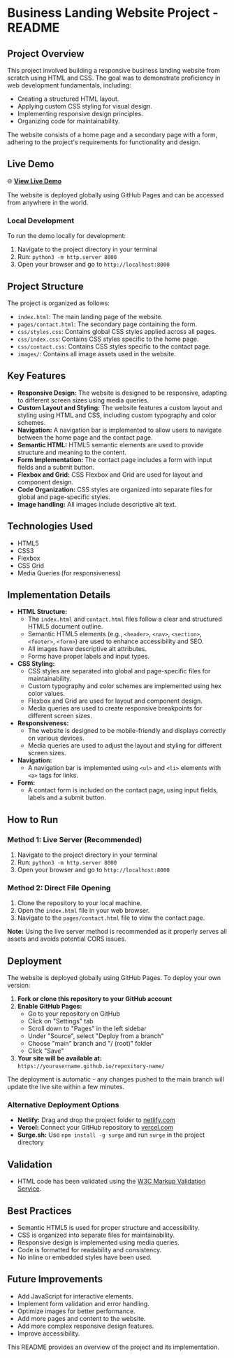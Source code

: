 # Business Landing Website Project - README

## Project Overview

This project involved building a responsive business landing website from scratch using HTML and CSS. The goal was to demonstrate proficiency in web development fundamentals, including:

* Creating a structured HTML layout.
* Applying custom CSS styling for visual design.
* Implementing responsive design principles.
* Organizing code for maintainability.

The website consists of a home page and a secondary page with a form, adhering to the project's requirements for functionality and design.

## Live Demo

🌐 **[View Live Demo](https://noorzayed.github.io/Project-Busines-Landing-website/)**

The website is deployed globally using GitHub Pages and can be accessed from anywhere in the world.

### Local Development
To run the demo locally for development:
1. Navigate to the project directory in your terminal
2. Run: `python3 -m http.server 8000`
3. Open your browser and go to `http://localhost:8000`

## Project Structure

The project is organized as follows:
* `index.html`: The main landing page of the website.
* `pages/contact.html`: The secondary page containing the form.
* `css/styles.css`: Contains global CSS styles applied across all pages.
* `css/index.css`: Contains CSS styles specific to the home page.
* `css/contact.css`: Contains CSS styles specific to the contact page.
* `images/`: Contains all image assets used in the website.

## Key Features

* **Responsive Design:** The website is designed to be responsive, adapting to different screen sizes using media queries.
* **Custom Layout and Styling:** The website features a custom layout and styling using HTML and CSS, including custom typography and color schemes.
* **Navigation:** A navigation bar is implemented to allow users to navigate between the home page and the contact page.
* **Semantic HTML:** HTML5 semantic elements are used to provide structure and meaning to the content.
* **Form Implementation:** The contact page includes a form with input fields and a submit button.
* **Flexbox and Grid:** CSS Flexbox and Grid are used for layout and component design.
* **Code Organization:** CSS styles are organized into separate files for global and page-specific styles.
* **Image handling:** All images include descriptive alt text.

## Technologies Used

* HTML5
* CSS3
* Flexbox
* CSS Grid
* Media Queries (for responsiveness)

## Implementation Details

* **HTML Structure:**
    * The `index.html` and `contact.html` files follow a clear and structured HTML5 document outline.
    * Semantic HTML5 elements (e.g., `<header>`, `<nav>`, `<section>`, `<footer>`, `<form>`) are used to enhance accessibility and SEO.
    * All images have descriptive alt attributes.
    * Forms have proper labels and input types.
* **CSS Styling:**
    * CSS styles are separated into global and page-specific files for maintainability.
    * Custom typography and color schemes are implemented using hex color values.
    * Flexbox and Grid are used for layout and component design.
    * Media queries are used to create responsive breakpoints for different screen sizes.
* **Responsiveness:**
    * The website is designed to be mobile-friendly and displays correctly on various devices.
    * Media queries are used to adjust the layout and styling for different screen sizes.
* **Navigation:**
    * A navigation bar is implemented using `<ul>` and `<li>` elements with `<a>` tags for links.
* **Form:**
    * A contact form is included on the contact page, using input fields, labels and a submit button.

## How to Run

### Method 1: Live Server (Recommended)
1. Navigate to the project directory in your terminal
2. Run: `python3 -m http.server 8000`
3. Open your browser and go to `http://localhost:8000`

### Method 2: Direct File Opening
1. Clone the repository to your local machine.
2. Open the `index.html` file in your web browser.
3. Navigate to the `pages/contact.html` file to view the contact page.

**Note:** Using the live server method is recommended as it properly serves all assets and avoids potential CORS issues.

## Deployment

The website is deployed globally using GitHub Pages. To deploy your own version:

1. **Fork or clone this repository to your GitHub account**
2. **Enable GitHub Pages:**
   - Go to your repository on GitHub
   - Click on "Settings" tab
   - Scroll down to "Pages" in the left sidebar
   - Under "Source", select "Deploy from a branch"
   - Choose "main" branch and "/ (root)" folder
   - Click "Save"
3. **Your site will be available at:** `https://yourusername.github.io/repository-name/`

The deployment is automatic - any changes pushed to the main branch will update the live site within a few minutes.

### Alternative Deployment Options
- **Netlify:** Drag and drop the project folder to [netlify.com](https://netlify.com)
- **Vercel:** Connect your GitHub repository to [vercel.com](https://vercel.com)
- **Surge.sh:** Use `npm install -g surge` and run `surge` in the project directory

## Validation

* HTML code has been validated using the [W3C Markup Validation Service](https://validator.w3.org/).

## Best Practices

* Semantic HTML5 is used for proper structure and accessibility.
* CSS is organized into separate files for maintainability.
* Responsive design is implemented using media queries.
* Code is formatted for readability and consistency.
* No inline or embedded styles have been used.

## Future Improvements

* Add JavaScript for interactive elements.
* Implement form validation and error handling.
* Optimize images for better performance.
* Add more pages and content to the website.
* Add more complex responsive design features.
* Improve accessibility.

This README provides an overview of the project and its implementation.
